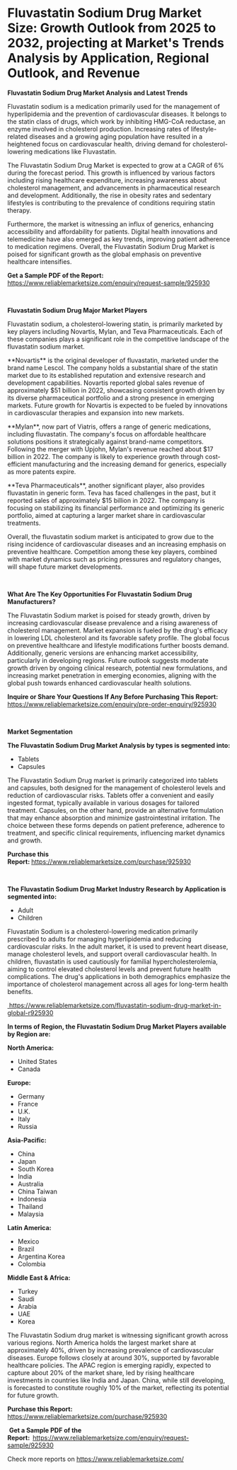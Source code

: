 <p><h1>Fluvastatin Sodium Drug Market Size: Growth Outlook from 2025 to 2032, projecting at Market's Trends Analysis by Application, Regional Outlook, and Revenue</h1></p><p><strong>Fluvastatin Sodium Drug Market Analysis and Latest Trends</strong></p>
<p><p>Fluvastatin sodium is a medication primarily used for the management of hyperlipidemia and the prevention of cardiovascular diseases. It belongs to the statin class of drugs, which work by inhibiting HMG-CoA reductase, an enzyme involved in cholesterol production. Increasing rates of lifestyle-related diseases and a growing aging population have resulted in a heightened focus on cardiovascular health, driving demand for cholesterol-lowering medications like Fluvastatin. </p><p>The Fluvastatin Sodium Drug Market is expected to grow at a CAGR of 6% during the forecast period. This growth is influenced by various factors including rising healthcare expenditure, increasing awareness about cholesterol management, and advancements in pharmaceutical research and development. Additionally, the rise in obesity rates and sedentary lifestyles is contributing to the prevalence of conditions requiring statin therapy. </p><p>Furthermore, the market is witnessing an influx of generics, enhancing accessibility and affordability for patients. Digital health innovations and telemedicine have also emerged as key trends, improving patient adherence to medication regimens. Overall, the Fluvastatin Sodium Drug Market is poised for significant growth as the global emphasis on preventive healthcare intensifies.</p></p>
<p><strong>Get a Sample PDF of the Report:&nbsp;</strong> <a href="https://www.reliablemarketsize.com/enquiry/request-sample/925930?utm_campaign=2565&utm_medium=2&utm_source=Github&utm_content=ia&utm_term=24032025&utm_id=fluvastatin-sodium-drug">https://www.reliablemarketsize.com/enquiry/request-sample/925930</a></p>
<p>&nbsp;</p>
<p><strong>Fluvastatin Sodium Drug Major Market Players</strong></p>
<p><p>Fluvastatin sodium, a cholesterol-lowering statin, is primarily marketed by key players including Novartis, Mylan, and Teva Pharmaceuticals. Each of these companies plays a significant role in the competitive landscape of the fluvastatin sodium market.</p><p>**Novartis** is the original developer of fluvastatin, marketed under the brand name Lescol. The company holds a substantial share of the statin market due to its established reputation and extensive research and development capabilities. Novartis reported global sales revenue of approximately $51 billion in 2022, showcasing consistent growth driven by its diverse pharmaceutical portfolio and a strong presence in emerging markets. Future growth for Novartis is expected to be fueled by innovations in cardiovascular therapies and expansion into new markets.</p><p>**Mylan**, now part of Viatris, offers a range of generic medications, including fluvastatin. The company's focus on affordable healthcare solutions positions it strategically against brand-name competitors. Following the merger with Upjohn, Mylan's revenue reached about $17 billion in 2022. The company is likely to experience growth through cost-efficient manufacturing and the increasing demand for generics, especially as more patents expire.</p><p>**Teva Pharmaceuticals**, another significant player, also provides fluvastatin in generic form. Teva has faced challenges in the past, but it reported sales of approximately $15 billion in 2022. The company is focusing on stabilizing its financial performance and optimizing its generic portfolio, aimed at capturing a larger market share in cardiovascular treatments.</p><p>Overall, the fluvastatin sodium market is anticipated to grow due to the rising incidence of cardiovascular diseases and an increasing emphasis on preventive healthcare. Competition among these key players, combined with market dynamics such as pricing pressures and regulatory changes, will shape future market developments.</p></p>
<p>&nbsp;</p>
<p><strong>What Are The Key Opportunities For Fluvastatin Sodium Drug Manufacturers?</strong></p>
<p><p>The Fluvastatin Sodium market is poised for steady growth, driven by increasing cardiovascular disease prevalence and a rising awareness of cholesterol management. Market expansion is fueled by the drug's efficacy in lowering LDL cholesterol and its favorable safety profile. The global focus on preventive healthcare and lifestyle modifications further boosts demand. Additionally, generic versions are enhancing market accessibility, particularly in developing regions. Future outlook suggests moderate growth driven by ongoing clinical research, potential new formulations, and increasing market penetration in emerging economies, aligning with the global push towards enhanced cardiovascular health solutions.</p></p>
<p><strong>Inquire or Share Your Questions If Any Before Purchasing This Report:</strong> <a href="https://www.reliablemarketsize.com/enquiry/pre-order-enquiry/925930?utm_campaign=2565&utm_medium=2&utm_source=Github&utm_content=ia&utm_term=24032025&utm_id=fluvastatin-sodium-drug">https://www.reliablemarketsize.com/enquiry/pre-order-enquiry/925930</a></p>
<p>&nbsp;</p>
<p><strong>Market Segmentation</strong></p>
<p><strong>The Fluvastatin Sodium Drug Market Analysis by types is segmented into:</strong></p>
<p><ul><li>Tablets</li><li>Capsules</li></ul></p>
<p><p>The Fluvastatin Sodium Drug market is primarily categorized into tablets and capsules, both designed for the management of cholesterol levels and reduction of cardiovascular risks. Tablets offer a convenient and easily ingested format, typically available in various dosages for tailored treatment. Capsules, on the other hand, provide an alternative formulation that may enhance absorption and minimize gastrointestinal irritation. The choice between these forms depends on patient preference, adherence to treatment, and specific clinical requirements, influencing market dynamics and growth.</p></p>
<p><strong>Purchase this Report:&nbsp;</strong><a href="https://www.reliablemarketsize.com/purchase/925930?utm_campaign=2565&utm_medium=2&utm_source=Github&utm_content=ia&utm_term=24032025&utm_id=fluvastatin-sodium-drug">https://www.reliablemarketsize.com/purchase/925930</a></p>
<p>&nbsp;</p>
<p><strong>The Fluvastatin Sodium Drug Market Industry Research by Application is segmented into:</strong></p>
<p><ul><li>Adult</li><li>Children</li></ul></p>
<p><p>Fluvastatin Sodium is a cholesterol-lowering medication primarily prescribed to adults for managing hyperlipidemia and reducing cardiovascular risks. In the adult market, it is used to prevent heart disease, manage cholesterol levels, and support overall cardiovascular health. In children, fluvastatin is used cautiously for familial hypercholesterolemia, aiming to control elevated cholesterol levels and prevent future health complications. The drug's applications in both demographics emphasize the importance of cholesterol management across all ages for long-term health benefits.</p></p>
<p><a href="https://www.reliablemarketsize.com/fluvastatin-sodium-drug-market-in-global-r925930?utm_campaign=2565&utm_medium=2&utm_source=Github&utm_content=ia&utm_term=24032025&utm_id=fluvastatin-sodium-drug">&nbsp;https://www.reliablemarketsize.com/fluvastatin-sodium-drug-market-in-global-r925930</a></p>
<p><strong>In terms of Region, the Fluvastatin Sodium Drug Market Players available by Region are:</strong></p>
<p>
    <p> <strong> North America: </strong>
        <ul>
            <li>United States</li>
            <li>Canada</li>
        </ul>
        </p> 
    <p> <strong> Europe: </strong>
        <ul>
            <li>Germany</li>
            <li>France</li>
            <li>U.K.</li>
            <li>Italy</li>
            <li>Russia</li>
        </ul>
        </p> 
    <p> <strong> Asia-Pacific: </strong>
        <ul>
            <li>China</li>
            <li>Japan</li>
            <li>South Korea</li>
            <li>India</li>
            <li>Australia</li>
            <li>China Taiwan</li>
            <li>Indonesia</li>
            <li>Thailand</li>
            <li>Malaysia</li>
        </ul>
        </p> 
    <p> <strong> Latin America: </strong>
        <ul>
            <li>Mexico</li>
            <li>Brazil</li>
            <li>Argentina Korea</li>
            <li>Colombia</li>
        </ul>
        </p> 
    <p> <strong> Middle East & Africa: </strong>
        <ul>
            <li>Turkey</li>
            <li>Saudi</li>
            <li>Arabia</li>
            <li>UAE</li>
            <li>Korea</li>
        </ul>
    </p>
    </p>
<p><p>The Fluvastatin Sodium drug market is witnessing significant growth across various regions. North America holds the largest market share at approximately 40%, driven by increasing prevalence of cardiovascular diseases. Europe follows closely at around 30%, supported by favorable healthcare policies. The APAC region is emerging rapidly, expected to capture about 20% of the market share, led by rising healthcare investments in countries like India and Japan. China, while still developing, is forecasted to constitute roughly 10% of the market, reflecting its potential for future growth.</p></p>
<p><strong>Purchase this Report: </strong><a href="https://www.reliablemarketsize.com/purchase/925930?utm_campaign=2565&utm_medium=2&utm_source=Github&utm_content=ia&utm_term=24032025&utm_id=fluvastatin-sodium-drug">https://www.reliablemarketsize.com/purchase/925930</a></p>
<p>&nbsp;<strong>Get a Sample PDF of the Report:&nbsp;&nbsp;</strong><a href="https://www.reliablemarketsize.com/enquiry/request-sample/925930?utm_campaign=2565&utm_medium=2&utm_source=Github&utm_content=ia&utm_term=24032025&utm_id=fluvastatin-sodium-drug">https://www.reliablemarketsize.com/enquiry/request-sample/925930</a></p>
<p><strong></strong></p>
<p>Check more reports on <a href="https://www.reliablemarketsize.com/?utm_campaign=2565&utm_medium=2&utm_source=Github&utm_content=ia&utm_term=24032025&utm_id=fluvastatin-sodium-drug">https://www.reliablemarketsize.com/</a></p>